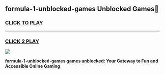 
## formula-1-unblocked-games Unblocked Games👋
<h3>
<a href="https://news.freeplayer.one?title=formula-1-unblocked-games&ref=16F">CLICK TO PLAY</a></h3>
<hr>

<h3>
<a href="https://news.freeplayer.one?title=formula-1-unblocked-games&ref=16F">CLICK 2 PLAY</a>
  
</h3>

<a href="https://news.freeplayer.one?title=formula-1-unblocked-games&ref=16F/"><img src="https://clearcache.store/games.png"></a>


**formula-1-unblocked-games games unblocked: Your Gateway to Fun and Accessible Online Gaming**

